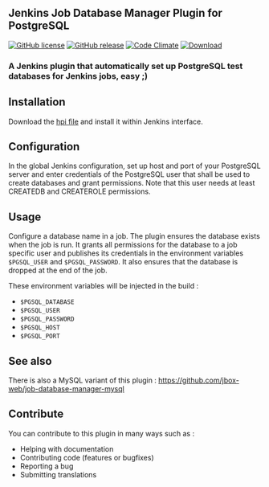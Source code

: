 ## Jenkins Job Database Manager Plugin for PostgreSQL

[![GitHub license](https://img.shields.io/github/license/jbox-web/job-database-manager-postgresql.svg)](https://github.com/jbox-web/job-database-manager-postgresql/blob/master/LICENSE)
[![GitHub release](https://img.shields.io/github/release/jbox-web/job-database-manager-postgresql.svg)](https://github.com/jbox-web/job-database-manager-postgresql/releases/latest)
[![Code Climate](https://codeclimate.com/github/jbox-web/job-database-manager-postgresql/badges/gpa.svg)](https://codeclimate.com/github/jbox-web/job-database-manager-postgresql)
[![Download](https://img.shields.io/github/downloads/jbox-web/job-database-manager-postgresql/latest/job-database-manager-postgresql.hpi.svg)](https://github.com/jbox-web/job-database-manager-postgresql/releases/download/1.0.0/job-database-manager-postgresql.hpi)

### A Jenkins plugin that automatically set up PostgreSQL test databases for Jenkins jobs, easy ;)

## Installation

Download the [hpi file](https://github.com/jbox-web/job-database-manager-postgresql/releases/download/1.0.0/job-database-manager-postgresql.hpi) and install it within Jenkins interface.

## Configuration

In the global Jenkins configuration, set up host and port of your
PostgreSQL server and enter credentials of the PostgreSQL user that shall be
used to create databases and grant permissions. Note that this user
needs at least CREATEDB and CREATEROLE permissions.

## Usage

Configure a database name in a job. The plugin ensures the database
exists when the job is run. It grants all permissions for the database
to a job specific user and publishes its credentials in the
environment variables `$PGSQL_USER` and `$PGSQL_PASSWORD`.
It also ensures that the database is dropped at the end of the job.

These environment variables will be injected in the build :

* `$PGSQL_DATABASE`
* `$PGSQL_USER`
* `$PGSQL_PASSWORD`
* `$PGSQL_HOST`
* `$PGSQL_PORT`

## See also

There is also a MySQL variant of this plugin : https://github.com/jbox-web/job-database-manager-mysql

## Contribute

You can contribute to this plugin in many ways such as :
* Helping with documentation
* Contributing code (features or bugfixes)
* Reporting a bug
* Submitting translations
